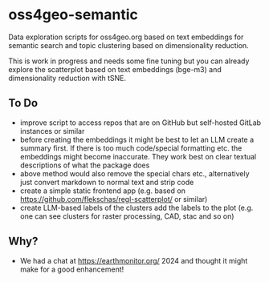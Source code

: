 # oss4geo-semantic

Data exploration scripts for oss4geo.org based on text embeddings for semantic search and topic clustering based on dimensionality reduction.

This is work in progress and needs some fine tuning but you can already explore the scatterplot based on text embeddings (bge-m3) and dimensionality reduction with tSNE. 

## To Do 
- improve script to access repos that are on GitHub but self-hosted GitLab instances or similar
- before creating the embeddings it might be best to let an LLM create a summary first. If there is too much code/special formatting etc. the embeddings might become inaccurate. They work best on clear textual descriptions of what the package does
- above method would also remove the special chars etc., alternatively just convert markdown to normal text and strip code
- create a simple static frontend app (e.g. based on https://github.com/flekschas/regl-scatterplot/ or similar)
- create LLM-based labels of the clusters add the labels to the plot (e.g. one can see clusters for raster processing, CAD, stac and so on)

## Why? 
- We had a chat at https://earthmonitor.org/ 2024 and thought it might make for a good enhancement!
